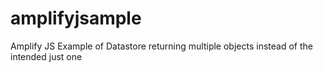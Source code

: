 # amplifyjsample
Amplify JS Example of Datastore returning multiple objects instead of the intended just one
